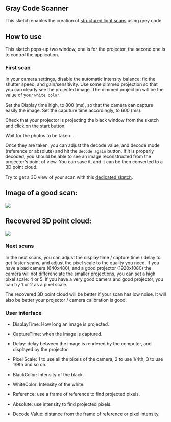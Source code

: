 ## Gray Code Scanner

This sketch enables the creation of [structured light scans](https://github.com/potioc/Papart-examples/blob/master/screenshot.png?raw=true)
using grey code. 

## How to use 

This sketch pops-up two window, one is for the projector, the second one is to control the application. 

### First scan

In your camera settings, disable the automatic intensity balance: fix the shutter speed, and gain/sensitivity. 
Use some dimmed projection so that you can clearly see the projected image. The dimmed projection 
will be the value of your `white color`. 

Set the Display time high, to 800 (ms), so that the camera can capture easily the image. Set the caputure time 
accordingly, to 600 (ms). 

Check that your projector is projecting the black window from the sketch and click on the start button. 

Wait for the photos to be taken...  

Once they are taken, you can adjust the decode value, and decode mode (reference or absolute) and hit 
the `decode again` button. If it is properly decoded, you should be able to see an image reconstructed 
from the projector's point of view. You can save it, and it can be then converted to a 3D point cloud. 

Try to get a 3D view of your scan with this [dedicated sketch](https://github.com/potioc/Papart-examples/tree/master/apps/scan3D). 

## Image of a good scan:

![](https://github.com/potioc/Papart-examples/blob/master/apps/grayCodeConfiguration/screenshot.png?raw=true) 

## Recovered 3D point cloud:

![](https://github.com/potioc/Papart-examples/blob/master/apps/scan3D/screenshot.png?raw=true)

### Next scans

In the next scans, you can adjust the display time / capture time / delay to get faster scans, and 
adjust the pixel scale to the quality you need. If you have a bad camera (640x480), and a good projector (1920x1080) 
the camera will not differenciate the smaller projections, you can set a high pixel scale: 4 or 5. 
If you have a very good camera and good projector, you can try 1 or 2 as a pixel scale. 

The recovered 3D point cloud will be better if your scan has low noise. It will also be better your 
projector / camera calibration is good. 



### User interface

* DisplayTime: How long an image is projected. 
* CaptureTime: when the image is captured.
* Delay: delay between the image is rendered by the computer, and displayed by the projector. 
* Pixel Scale: 1 to use all the pixels of the camera, 2 to use 1/4th, 3 to use 1/9th and so on. 
* BlackColor: Intensity of the black. 
* WhiteColor: Intensity of the white. 


* Reference: use a frame of reference to find projected pixels. 
* Absolute: use intensity to find projected pixels. 
* Decode Value:  distance from the frame of reference or pixel intensity. 

